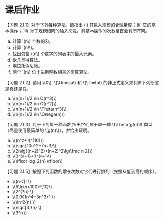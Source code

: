 # 课后作业

【习题 2.1.1】对于下列每种算法，请指出 (i) 其输入规模的合理量度；(ii) 它的基本操作；(iii) 对于规模相同的输入来说，其基本操作的次数是否会有所不同。

<ol type="a">
    <li>计算 \(n\) 个数的和。</li>
    <li>计算 \(n!\)。</li>
    <li>找出包含 \(n\) 个数字的列表中的最大元素。</li>
    <li>欧几里得算法。</li>
    <li>埃拉托色尼筛。</li>
    <li>两个 \(n\) 位十进制整数相乘的笔算算法。</li>
</ol>

【习题 2.1.2】请用 \\(O\\),  \\(\Omega\\) 和 \\(\Theta\\) 的非正式定义来判断下列断言是真还是假。

<ol type="a">
    <li>\(n(n+1)/2 \in O(n^3)\)</li>
    <li>\(n(n+1)/2 \in O(n^2)\)</li>
    <li>\(n(n+1)/2 \in \Theta(n^3)\)</li>
    <li>\(n(n+1)/2 \in \Omega(n)\)</li>
</ol>

【习题 2.1.3】对于下列每一种函数,指出它们属于哪一种 \\(\Theta(g(n))\\) 类型（尽量使用最简单的 \\(g(n)\\)），并给出证明。

<ol type="a">
    <li>\((n^2+1)^{10}\)</li>
    <li>\(\sqrt{10n^2+7n+3}\)</li>
    <li>\(2n\lg{(n+2)^2}+(n+2)^2\lg{\frac n 2}\)</li>
    <li>\(2^{n+1}+3^{n-1}\)</li>
    <li>\(\lfloor log_2{n} \rfloor\)</li>
</ol>

【习题 2.1.5】按照下列函数的增长次数对它们进行排列（按照从低到高的顺序）。

- \\((n-2)!          \\)
- \\(5\lg(n+100)^{10}\\)
- \\(2^{2n}          \\)
- \\(0.001n^4+3n^3+1 \\)
- \\(\ln^2{n}        \\)
- \\(\sqrt[3]{n}     \\)
- \\(3^n             \\)

